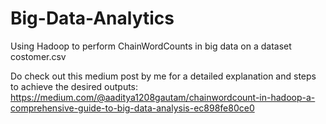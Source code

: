 # Big-Data-Analytics
Using Hadoop to perform ChainWordCounts in big data on a dataset costomer.csv

Do check out this medium post by me for a detailed explanation and steps to achieve the desired outputs:
https://medium.com/@aaditya1208gautam/chainwordcount-in-hadoop-a-comprehensive-guide-to-big-data-analysis-ec898fe80ce0
